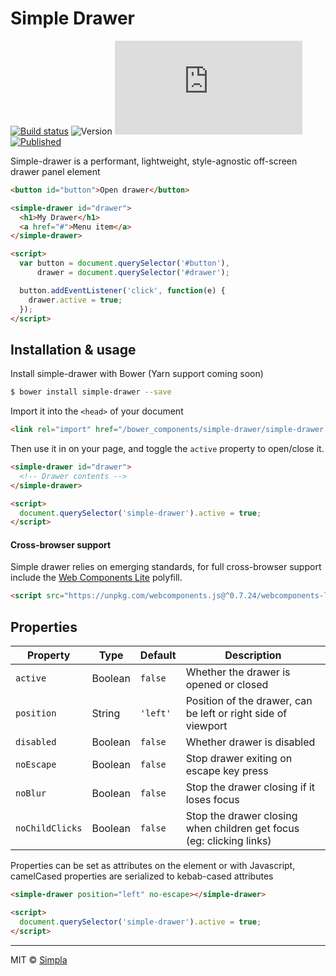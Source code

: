 # Simple Drawer
[![Build status][travis-badge]][travis-url] ![Version][bower-badge] ![Size][size-badge] [![Published][webcomponents-badge]][webcomponents-url]

Simple-drawer is a performant, lightweight, style-agnostic off-screen drawer panel element

<!---
```
<custom-element-demo>
  <template>
    <script src="../webcomponentsjs/webcomponents-lite.js"></script>
    <link rel="import" href="simple-drawer.html">
    <style>
      body {
        font-family: sans-serif;
        color: #303c46
      }

      simple-drawer {
        padding: 20px 45px;
        font-family: sans-serif;
      }

      simple-drawer h1 {
        font-size: 24px;
        font-weight: 400;
        border-bottom: 1px solid lightGrey;
        padding-bottom: 10px;
      }

      simple-drawer a {
        display: inline-block;
        text-decoration: none;
        text-align: left;
        margin: 10px 0;
        color: deepskyblue;
      }
    </style>
    <next-code-block></next-code-block>
  </template>
</custom-element-demo>
```
-->
```html
<button id="button">Open drawer</button>

<simple-drawer id="drawer">
  <h1>My Drawer</h1>
  <a href="#">Menu item</a>
</simple-drawer>

<script>
  var button = document.querySelector('#button'),
      drawer = document.querySelector('#drawer');

  button.addEventListener('click', function(e) {
    drawer.active = true;
  });
</script>
```

## Installation & usage

Install simple-drawer with Bower (Yarn support coming soon)

```sh
$ bower install simple-drawer --save
```

Import it into the `<head>` of your document

```html
<link rel="import" href="/bower_components/simple-drawer/simple-drawer.html">
```

Then use it in on your page, and toggle the `active` property to open/close it.

```html
<simple-drawer id="drawer">
  <!-- Drawer contents -->
</simple-drawer>

<script>
  document.querySelector('simple-drawer').active = true;
</script>
```


#### Cross-browser support

Simple drawer relies on emerging standards, for full cross-browser support include the [Web Components Lite][webcomponents] polyfill.

```html
<script src="https://unpkg.com/webcomponents.js@^0.7.24/webcomponents-lite.min.js"></script>
```

## Properties

Property         | Type    | Default   | Description                                                   
---------------- | ------- | --------- | -------------                                                  
`active`         | Boolean | `false`   | Whether the drawer is opened or closed
`position`       | String  | `'left'`  | Position of the drawer, can be left or right side of viewport 
`disabled`       | Boolean | `false`   | Whether drawer is disabled                                    
`noEscape`       | Boolean | `false`   | Stop drawer exiting on escape key press                                 
`noBlur`         | Boolean | `false`   | Stop the drawer closing if it loses focus
`noChildClicks`  | Boolean | `false`   | Stop the drawer closing when children get focus (eg: clicking links)

Properties can be set as attributes on the element or with Javascript, camelCased properties are serialized to kebab-cased attributes

```html
<simple-drawer position="left" no-escape></simple-drawer>

<script>
  document.querySelector('simple-drawer').active = true;
</script>                        
```

***

MIT © [Simpla](https://www.simpla.io) 

[webcomponents]: https://github.com/webcomponents/webcomponentsjs

[bower-badge]: https://img.shields.io/bower/v/simple-drawer.svg
[bowerlicense-badge]: https://img.shields.io/bower/l/simple-drawer.svg
[travis-badge]: https://img.shields.io/travis/SimpleElements/simple-drawer.svg
[travis-url]: https://travis-ci.org/SimpleElements/simple-drawer
[size-badge]: https://badges.herokuapp.com/size/github/SimpleElements/simple-drawer/master/simple-drawer.html?gzip=true
[webcomponents-badge]: https://img.shields.io/badge/webcomponents.org-published-blue.svg
[webcomponents-url]: https://www.webcomponents.org/element/SimpleElements/simple-drawer

